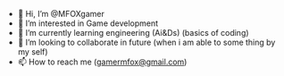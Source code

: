 - 👋 Hi, I’m @MFOXgamer
- 👀 I’m interested in Game development
- 🌱 I’m currently learning engineering (Ai&Ds) (basics of coding)
- 💞️ I’m looking to collaborate in future (when i am able to some thing by my self)
- 📫 How to reach me (gamermfox@gmail.com)

<!---
MFOXgamer/MFOXgamer is a ✨ special ✨ repository because its `README.md` (this file) appears on your GitHub profile.
You can click the Preview link to take a look at your changes.
--->

